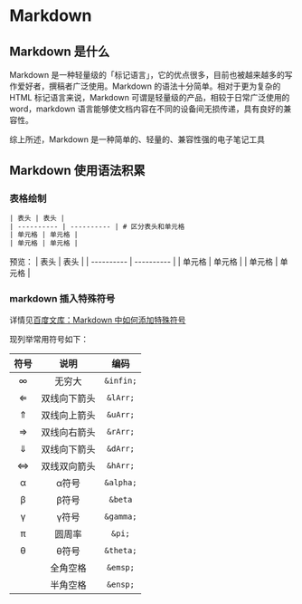 # Markdown

## Markdown 是什么

Markdown 是一种轻量级的「标记语言」，它的优点很多，目前也被越来越多的写作爱好者，撰稿者广泛使用。Markdown 的语法十分简单。相对于更为复杂的 HTML 标记语言来说，Markdown 可谓是轻量级的产品，相较于日常广泛使用的 word，markdown 语言能够使文档内容在不同的设备间无损传递，具有良好的兼容性。

综上所述，Markdown 是一种简单的、轻量的、兼容性强的电子笔记工具

## Markdown 使用语法积累

### 表格绘制

```html
| 表头 | 表头 |
| ---------- | ---------- | # 区分表头和单元格
| 单元格 | 单元格 |
| 单元格 | 单元格 |
```

预览：
| 表头 | 表头 |
| ---------- | ---------- |
| 单元格 | 单元格 |
| 单元格 | 单元格 |

### markdown 插入特殊符号

详情见[百度文库：Markdown 中如何添加特殊符号](https://wenku.baidu.com/view/49ed8c3a2179168884868762caaedd3383c4b509.html)

现列举常用符号如下：

|符号 | 说明 | 编码 |
| :----------: | :----------: | :----------: |
|&infin;|无穷大|`&infin;`|
|&lArr;|双线向下箭头|`&lArr;`|
|&uArr;|双线向上箭头|`&uArr;`|
|&rArr;|双线向右箭头|`&rArr;`|
|&dArr;|双线向下箭头|`&dArr;`|
|&hArr;|双线双向箭头|`&hArr;`|
|&alpha;|&alpha;符号|`&alpha;`|
|&beta;|&beta;符号|`&beta`|
|&gamma;|&gamma;符号|`&gamma;`|
|&pi;|圆周率|`&pi;`|
|&theta;|&theta;符号|`&theta;`|
|&emsp;|全角空格|`&emsp;`|
|&ensp;|半角空格|`&ensp;`|

